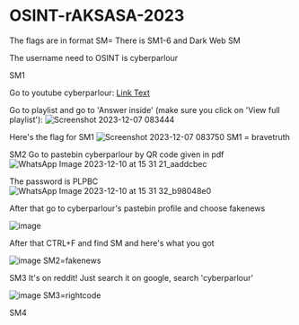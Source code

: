 # OSINT-rAKSASA-2023

The flags are in format SM<number>=
There is SM1-6 and Dark Web SM

The username need to OSINT is cyberparlour

SM1

Go to youtube cyberparlour:
[Link Text](https://www.youtube.com/@cyberparlour/videos)

Go to playlist and go to 'Answer inside' (make sure you click on 'View full playlist'):
![Screenshot 2023-12-07 083444](https://github.com/ZubayrYayYay/OSINT-rAKSASA-2023/assets/125542852/6027f03c-42c3-4399-a662-673f61e90610)

Here's the flag for SM1
![Screenshot 2023-12-07 083750](https://github.com/ZubayrYayYay/OSINT-rAKSASA-2023/assets/125542852/e3797b04-776d-496a-abe9-494aeeee2ce1)
SM1 = bravetruth

SM2
Go to pastebin cyberparlour by QR code given in pdf 
![WhatsApp Image 2023-12-10 at 15 31 21_aaddcbec](https://github.com/ZubayrYayYay/OSINT-rAKSASA-2023/assets/125542852/488883ff-08db-46c1-807f-7d21d1e623d1)

The password is PLPBC
![WhatsApp Image 2023-12-10 at 15 31 32_b98048e0](https://github.com/ZubayrYayYay/OSINT-rAKSASA-2023/assets/125542852/fb944030-fddf-48e1-a15c-28a00ff0ab26)

After that go to cyberparlour's pastebin profile and choose fakenews

![image](https://github.com/ZubayrYayYay/OSINT-rAKSASA-2023/assets/125542852/b5e03014-d25d-4b92-a35b-3a429608770b)

After that CTRL+F and find SM and here's what you got

![image](https://github.com/ZubayrYayYay/OSINT-rAKSASA-2023/assets/125542852/95684772-e58c-4ad5-948b-9cb6ee8fe838)
SM2=fakenews

SM3
It's on reddit!
Just search it on google, search 'cyberparlour'

![image](https://github.com/ZubayrYayYay/OSINT-rAKSASA-2023/assets/125542852/f9b0d755-f89a-48d2-a83e-23c30b37583f)
SM3=rightcode

SM4
